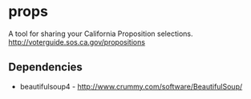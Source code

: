 props
=====
A tool for sharing your California Proposition selections.
http://voterguide.sos.ca.gov/propositions

Dependencies
------------
* beautifulsoup4 - http://www.crummy.com/software/BeautifulSoup/